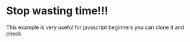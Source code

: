 # Stop wasting time!!!
This example is very useful for javascript beginners
you can clone it and check
